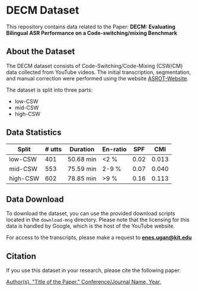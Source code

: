 # DECM Dataset

This repository contains data related to the Paper: **DECM: Evaluating Bilingual ASR Performance on a Code-switching/mixing Benchmark**

## About the Dataset

The DECM dataset consists of Code-Switching/Code-Mixing (CSW/CM) data collected from YouTube videos. The initial transcription, segmentation, and manual correction were performed using the website [ASROT-Website](https://transcript-corrector.dataforlearningmachines.com/).

The dataset is split into three parts:
- low-CSW
- mid-CSW
- high-CSW

## Data Statistics

| Split    | # utts | Duration  | En-ratio | SPF  | CMI   |
|----------|--------|-----------|----------|------|-------|
| low-CSW  | 401    | 50.68 min | <2 %     | 0.02 | 0.013 |
| mid-CSW  | 553    | 75.59 min | 2-9 %    | 0.07 | 0.040 |
| high-CSW | 602    | 78.85 min | >9 %     | 0.16 | 0.113 |


## Data Download

To download the dataset, you can use the provided download scripts located in the `download-mng` directory. Please note that the licensing for this data is handled by Google, which is the host of the YouTube website.

For access to the transcripts, please make a request to **enes.ugan@kit.edu**

## Citation

If you use this dataset in your research, please cite the following paper:

[Author(s). "Title of the Paper." Conference/Journal Name, Year.](https://link-to-paper)
